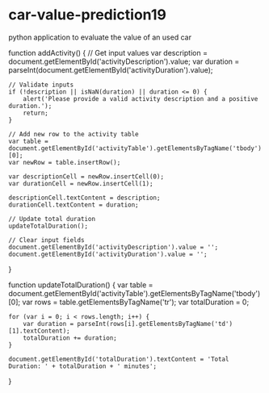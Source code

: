 # car-value-prediction19
python application to evaluate the value of an used car

function addActivity() {
    // Get input values
    var description = document.getElementById('activityDescription').value;
    var duration = parseInt(document.getElementById('activityDuration').value);

    // Validate inputs
    if (!description || isNaN(duration) || duration <= 0) {
        alert('Please provide a valid activity description and a positive duration.');
        return;
    }

    // Add new row to the activity table
    var table = document.getElementById('activityTable').getElementsByTagName('tbody')[0];
    var newRow = table.insertRow();

    var descriptionCell = newRow.insertCell(0);
    var durationCell = newRow.insertCell(1);

    descriptionCell.textContent = description;
    durationCell.textContent = duration;

    // Update total duration
    updateTotalDuration();

    // Clear input fields
    document.getElementById('activityDescription').value = '';
    document.getElementById('activityDuration').value = '';
}

function updateTotalDuration() {
    var table = document.getElementById('activityTable').getElementsByTagName('tbody')[0];
    var rows = table.getElementsByTagName('tr');
    var totalDuration = 0;

    for (var i = 0; i < rows.length; i++) {
        var duration = parseInt(rows[i].getElementsByTagName('td')[1].textContent);
        totalDuration += duration;
    }

    document.getElementById('totalDuration').textContent = 'Total Duration: ' + totalDuration + ' minutes';
}
